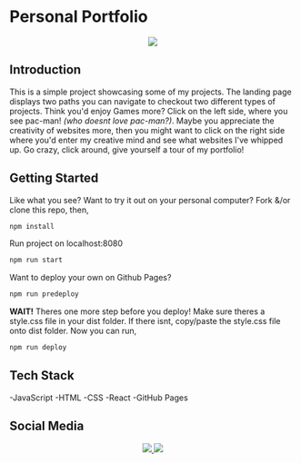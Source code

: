 # Personal Portfolio

<p align="center">
    <img src="https://img.shields.io/badge/Author-Nicole%20Buendia-green?style=for-the-badge&labelColor=grey">
<p>

## Introduction

This is a simple project showcasing some of my projects. The landing page displays two paths you can navigate to checkout two different types of projects. Think you'd enjoy Games more? Click on the left side, where you see pac-man! _(who doesnt love pac-man?)_. Maybe you appreciate the creativity of websites more, then you might want to click on the right side where you'd enter my creative mind and see what websites I've whipped up. Go crazy, click around, give yourself a tour of my portfolio!

## Getting Started

Like what you see? Want to try it out on your personal computer?
Fork &/or clone this repo, then,

```javascript
npm install
```

Run project on localhost:8080

```javascript
npm run start
```

Want to deploy your own on Github Pages?

```javascript
npm run predeploy
```

**WAIT!** Theres one more step before you deploy! Make sure theres a style.css file in your dist folder. If there isnt, copy/paste the style.css file onto dist folder. Now you can run,

```javascript
npm run deploy
```

## Tech Stack

-JavaScript
-HTML
-CSS
-React
-GitHub Pages

## Social Media

<p align="center">
    <a href="https://github.com/nbuendia">
        <img src="https://img.shields.io/badge/GitHub-grey?style=plastic&logo=github&labelColor=grey">
    </a>
    <a href="https://www.linkedin.com/in/nicole-buendia/">
        <img src="https://img.shields.io/badge/LinkedIn-blue?style=plastic&logo=linkedin&labelColor=blue">
    </a>
</p>

<!-- [GitHub](https://github.com/nbuendia) | [LinkedIn](https://www.linkedin.com/in/nicole-buendia/) -->
